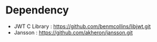 # Dependency
- JWT C Library : https://github.com/benmcollins/libjwt.git
- Jansson : https://github.com/akheron/jansson.git
